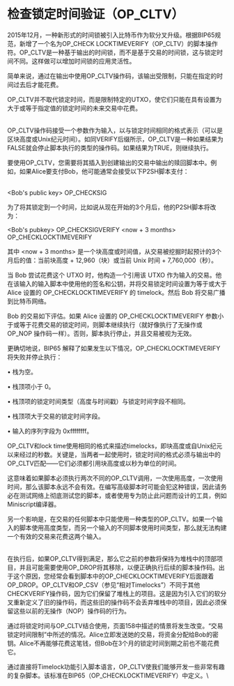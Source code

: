 # 检查锁定时间验证（OP\_CLTV）

2015年12月，一种新形式的时间锁被引入比特币作为软分叉升级。根据BIP65规范，新增了一个名为OP\_CHECK LOCKTIMEVERIFY（OP\_CLTV）的脚本操作符。OP\_CLTV是一种基于输出的时间锁，而不是基于交易的时间锁，这与锁定时间不同。这样做可以增加时间锁的应用灵活性。

简单来说，通过在输出中使用OP\_CLTV操作码，该输出受限制，只能在指定的时间过去后才能花费。

OP\_CLTV并不取代锁定时间，而是限制特定的UTXO，使它们只能在具有设置为大于或等于指定值的锁定时间的未来交易中花费。

\
OP\_CLTV操作码接受一个参数作为输入，以与锁定时间相同的格式表示（可以是区块高度或Unix纪元时间）。如同VERIFY后缀所示，OP\_CLTV是一种如果结果为FALSE就会停止脚本执行的类型的操作码。如果结果为TRUE，则继续执行。

要使用OP\_CLTV，您需要将其插入到创建输出的交易中输出的赎回脚本中。例如，如果Alice要支付Bob，他可能通常会接受以下P2SH脚本支付：

\
\<Bob's public key> OP\_CHECKSIG

为了将其锁定到一个时间，比如说从现在开始的3个月后，他的P2SH脚本将改为：

\<Bob's pubkey> OP\_CHECKSIGVERIFY \<now + 3 months> OP\_CHECKLOCKTIMEVERIFY

其中 \<now + 3 months> 是一个块高度或时间值，从交易被挖掘时起预计的3个月后的值：当前块高度 + 12,960（块）或当前 Unix 时间 + 7,760,000（秒）。

当 Bob 尝试花费这个 UTXO 时，他构造一个引用该 UTXO 作为输入的交易。他在该输入的输入脚本中使用他的签名和公钥，并将交易锁定时间设置为等于或大于 Alice 设置的 OP\_CHECKLOCKTIMEVERIFY 的 timelock。然后 Bob 将交易广播到比特币网络。&#x20;

Bob 的交易如下评估。如果 Alice 设置的 OP\_CHECKLOCKTIMEVERIFY 参数小于或等于花费交易的锁定时间，则脚本继续执行（就好像执行了无操作或 OP\_NOP 操作码一样）。否则，脚本执行停止，并且交易被视为无效。&#x20;

更确切地说，BIP65 解释了如果发生以下情况，OP\_CHECKLOCKTIMEVERIFY 将失败并停止执行：&#x20;

• 栈为空。&#x20;

• 栈顶项小于 0。&#x20;

• 栈顶项的锁定时间类型（高度与时间戳）与锁定时间字段不相同。&#x20;

• 栈顶项大于交易的锁定时间字段。&#x20;

• 输入的序列字段为 0xffffffff。

OP\_CLTV和lock time使用相同的格式来描述timelocks，即块高度或自Unix纪元以来经过的秒数。关键是，当两者一起使用时，锁定时间的格式必须与输出中的OP\_CLTV匹配——它们必须都引用块高度或以秒为单位的时间。

这意味着如果脚本必须执行两次不同的OP\_CLTV调用，一次使用高度，一次使用时间，那么该脚本永远不会有效。在编写高级脚本时可能会犯这种错误，因此请务必在测试网络上彻底测试您的脚本，或者使用专为防止此问题而设计的工具，例如Miniscript编译器。

另一个影响是，在交易的任何脚本中只能使用一种类型的OP\_CLTV。如果一个输入的脚本使用高度类型，而另一个输入的不同脚本使用时间类型，那么就无法构建一个有效的交易来花费这两个输入。

\
在执行后，如果OP\_CLTV得到满足，那么它之前的参数将保持为堆栈中的顶部项目，并且可能需要使用OP\_DROP将其移除，以便正确执行后续的脚本操作码。出于这个原因，您经常会看到脚本中的OP\_CHECKLOCKTIMEVERIFY后面跟着OP\_DROP。OP\_CLTV和OP\_CSV（参见“相对Timelocks”）不同于其他CHECKVERIFY操作码，因为它们保留了堆栈上的项目。这是因为引入它们的软分叉重新定义了旧的操作码，而这些旧的操作码不会丢弃堆栈中的项目，因此必须保留这些以前的无操作（NOP）操作码的行为。

通过将锁定时间与OP\_CLTV结合使用，页面158中描述的情景将发生改变。“交易锁定时间限制”中所述的情况。Alice立即发送她的交易，将资金分配给Bob的密钥。Alice不再能够花费这笔钱，但Bob在3个月的锁定时间到期之前也不能花费它。

通过直接将Timelock功能引入脚本语言，OP\_CLTV使我们能够开发一些非常有趣的复杂脚本。该标准在BIP65（OP\_CHECKLOCKTIMEVERIFY）中定义。\
